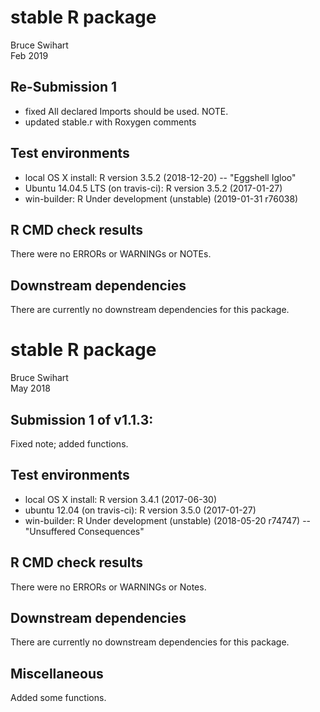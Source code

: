 # stable R package
Bruce Swihart  
Feb 2019

## Re-Submission 1

  * fixed  All declared Imports should be used. NOTE.
  * updated stable.r with Roxygen comments

## Test environments
* local OS X install: R version 3.5.2 (2018-12-20) -- "Eggshell Igloo"
* Ubuntu 14.04.5 LTS (on travis-ci): R version 3.5.2 (2017-01-27)
* win-builder: R Under development (unstable) (2019-01-31 r76038)

## R CMD check results
There were no ERRORs or WARNINGs or NOTEs.


## Downstream dependencies
There are currently no downstream dependencies for this package.

# stable R package
Bruce Swihart  
May 2018

## Submission 1 of v1.1.3:
  Fixed note; added functions.

## Test environments
* local OS X install: R version 3.4.1 (2017-06-30)
* ubuntu 12.04 (on travis-ci): R version 3.5.0 (2017-01-27)
* win-builder: R Under development (unstable) (2018-05-20 r74747) -- "Unsuffered Consequences"

## R CMD check results
There were no ERRORs or WARNINGs or Notes. 

## Downstream dependencies
There are currently no downstream dependencies for this package.

## Miscellaneous
Added some functions.